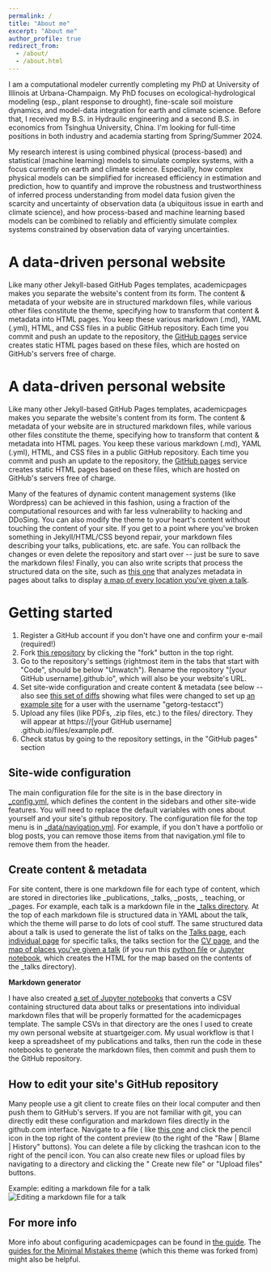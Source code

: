 ```yaml
---
permalink: /
title: "About me"
excerpt: "About me"
author_profile: true
redirect_from:
  - /about/
  - /about.html
---
```


I am a computational modeler currently completing my PhD at University of Illinois at Urbana-Champaign. My PhD focuses on
ecological-hydrological modeling (esp., plant response to drought), fine-scale soil moisture dynamics, and model-data integration for
earth and climate science. Before that, I received my B.S. in Hydraulic engineering and a second B.S. in economics from Tsinghua University,
China. I'm looking for full-time positions in both industry and academia starting from Spring/Summer 2024.

My research interest is using combined physical (process-based) and statistical (machine learning) models to simulate complex systems, with
a focus currently on earth and climate science. Especially, how complex physical models can be simplified for increased efficiency in
estimation and prediction, how to quantify and improve the robustness and trustworthiness of inferred process understanding from model data
fusion given the scarcity and uncertainty of observation data (a ubiquitous issue in earth and climate science), and how process-based and
machine learning based models can be combined to reliably and efficiently simulate complex systems constrained by observation data of
varying uncertainties.


A data-driven personal website
======
Like many other Jekyll-based GitHub Pages templates, academicpages makes you separate the website's content from its form. The content &
metadata of your website are in structured markdown files, while various other files constitute the theme, specifying how to transform that
content & metadata into HTML pages. You keep these various markdown (.md), YAML (.yml), HTML, and CSS files in a public GitHub repository.
Each time you commit and push an update to the repository, the [GitHub pages](https://pages.github.com/) service creates static HTML pages
based on these files, which are hosted on GitHub's servers free of charge.



A data-driven personal website
======
Like many other Jekyll-based GitHub Pages templates, academicpages makes you separate the website's content from its form. The content &
metadata of your website are in structured markdown files, while various other files constitute the theme, specifying how to transform that
content & metadata into HTML pages. You keep these various markdown (.md), YAML (.yml), HTML, and CSS files in a public GitHub repository.
Each time you commit and push an update to the repository, the [GitHub pages](https://pages.github.com/) service creates static HTML pages
based on these files, which are hosted on GitHub's servers free of charge.

Many of the features of dynamic content management systems (like Wordpress) can be achieved in this fashion, using a fraction of the
computational resources and with far less vulnerability to hacking and DDoSing. You can also modify the theme to your heart's content
without touching the content of your site. If you get to a point where you've broken something in Jekyll/HTML/CSS beyond repair, your
markdown files describing your talks, publications, etc. are safe. You can rollback the changes or even delete the repository and start
over -- just be sure to save the markdown files! Finally, you can also write scripts that process the structured data on the site, such
as [this one](https://github.com/academicpages/academicpages.github.io/blob/master/talkmap.ipynb) that analyzes metadata in pages about
talks to display [a map of every location you've given a talk](https://academicpages.github.io/talkmap.html).

Getting started
======

1. Register a GitHub account if you don't have one and confirm your e-mail (required!)
1. Fork [this repository](https://github.com/academicpages/academicpages.github.io) by clicking the "fork" button in the top right.
1. Go to the repository's settings (rightmost item in the tabs that start with "Code", should be below "Unwatch"). Rename the
   repository "[your GitHub username].github.io", which will also be your website's URL.
1. Set site-wide configuration and create content & metadata (see below -- also see [this set of diffs](http://archive.is/3TPas) showing
   what files were changed to set up [an example site](https://getorg-testacct.github.io) for a user with the username "getorg-testacct")
1. Upload any files (like PDFs, .zip files, etc.) to the files/ directory. They will appear at https://[your GitHub username]
   .github.io/files/example.pdf.
1. Check status by going to the repository settings, in the "GitHub pages" section

Site-wide configuration
------
The main configuration file for the site is in the base directory
in [_config.yml](https://github.com/academicpages/academicpages.github.io/blob/master/_config.yml), which defines the content in the
sidebars and other site-wide features. You will need to replace the default variables with ones about yourself and your site's github
repository. The configuration file for the top menu is
in [_data/navigation.yml](https://github.com/academicpages/academicpages.github.io/blob/master/_data/navigation.yml). For example, if you
don't have a portfolio or blog posts, you can remove those items from that navigation.yml file to remove them from the header.

Create content & metadata
------
For site content, there is one markdown file for each type of content, which are stored in directories like _publications, _talks, _posts, _
teaching, or _pages. For example, each talk is a markdown file in
the [_talks directory](https://github.com/academicpages/academicpages.github.io/tree/master/_talks). At the top of each markdown file is
structured data in YAML about the talk, which the theme will parse to do lots of cool stuff. The same structured data about a talk is used
to generate the list of talks on the [Talks page](https://academicpages.github.io/talks),
each [individual page](https://academicpages.github.io/talks/2012-03-01-talk-1) for specific talks, the talks section for
the [CV page](https://academicpages.github.io/cv), and
the [map of places you've given a talk](https://academicpages.github.io/talkmap.html) (if you run
this [python file](https://github.com/academicpages/academicpages.github.io/blob/master/talkmap.py)
or [Jupyter notebook](https://github.com/academicpages/academicpages.github.io/blob/master/talkmap.ipynb), which creates the HTML for the
map based on the contents of the _talks directory).

**Markdown generator**

I have also created [a set of Jupyter notebooks](https://github.com/academicpages/academicpages.github.io/tree/master/markdown_generator
) that converts a CSV containing structured data about talks or presentations into individual markdown files that will be properly formatted
for the academicpages template. The sample CSVs in that directory are the ones I used to create my own personal website at stuartgeiger.com.
My usual workflow is that I keep a spreadsheet of my publications and talks, then run the code in these notebooks to generate the markdown
files, then commit and push them to the GitHub repository.

How to edit your site's GitHub repository
------
Many people use a git client to create files on their local computer and then push them to GitHub's servers. If you are not familiar with
git, you can directly edit these configuration and markdown files directly in the github.com interface. Navigate to a file (
like [this one](https://github.com/academicpages/academicpages.github.io/blob/master/_talks/2012-03-01-talk-1.md) and click the pencil icon
in the top right of the content preview (to the right of the "Raw | Blame | History" buttons). You can delete a file by clicking the
trashcan icon to the right of the pencil icon. You can also create new files or upload files by navigating to a directory and clicking the "
Create new file" or "Upload files" buttons.

Example: editing a markdown file for a talk
![Editing a markdown file for a talk](/images/editing-talk.png)

For more info
------
More info about configuring academicpages can be found in [the guide](https://academicpages.github.io/markdown/).
The [guides for the Minimal Mistakes theme](https://mmistakes.github.io/minimal-mistakes/docs/configuration/) (which this theme was forked
from) might also be helpful.
